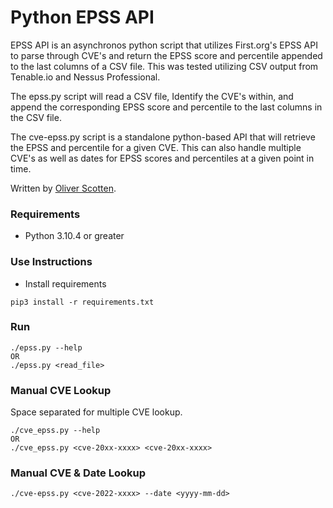 # Python EPSS API

EPSS API is an asynchronos python script that utilizes First.org's EPSS API to parse through CVE's and return the EPSS score and percentile appended to the last columns of a CSV file.  This was tested utilizing CSV output from Tenable.io and Nessus Professional.

The epss.py script will read a CSV file, Identify the CVE's within, and append the corresponding EPSS score and percentile to the last columns in the CSV file.

The cve-epss.py script is a standalone python-based API that will retrieve the EPSS and percentile for a given CVE.  This can also handle multiple CVE's as well as dates for EPSS scores and percentiles at a given point in time.  

Written by [Oliver Scotten](https://www.github.com/oliv10).

### Requirements
- Python 3.10.4 or greater

### Use Instructions
- Install requirements
```
pip3 install -r requirements.txt
```

### Run
```
./epss.py --help
OR
./epss.py <read_file>
```

### Manual CVE Lookup
Space separated for multiple CVE lookup.
```
./cve_epss.py --help
OR
./cve_epss.py <cve-20xx-xxxx> <cve-20xx-xxxx>
```

### Manual CVE & Date Lookup
```
./cve-epss.py <cve-2022-xxxx> --date <yyyy-mm-dd>
```
